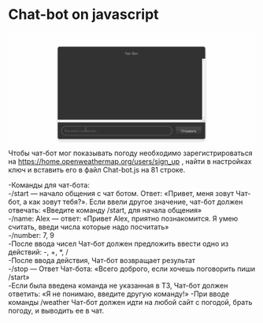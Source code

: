 # Chat-bot on javascript
![](https://github.com/ilpol/Chat-bot_javascript/blob/master/chat-bot.gif)
Чтобы чат-бот мог показывать погоду необходимо зарегистрироваться на https://home.openweathermap.org/users/sign_up , найти в настройках ключ и вставить его в файл Chat-bot.js на 81 строке. <br/>

-Команды для чат-бота:<br/>
 -/start — начало общения с чат ботом. Ответ: «Привет, меня зовут Чат-бот, а как зовут тебя?». Если ввели другое значение, чат-бот должен отвечать: «Введите команду /start, для начала общения»<br/>
 -/name: Alex — ответ: «Привет Alex, приятно познакомится. Я умею считать, введи числа которые надо посчитать»<br/>
 -/number: 7, 9<br/>
 -После ввода чисел Чат-бот должен предложить ввести одно из действий: -, +, *, /<br/>
 -После ввода действия, Чат-бот возвращает результат<br/>
 -/stop — Ответ Чат-бота: «Всего доброго, если хочешь поговорить пиши /start»<br/>
-Если была введена команда не указанная в ТЗ, Чат-бот должен ответить: «Я не понимаю, введите другую команду!»
-При вводе команды /weather Чат-бот должен идти на любой сайт с погодой, брать погоду, и выводить ее в чат.
